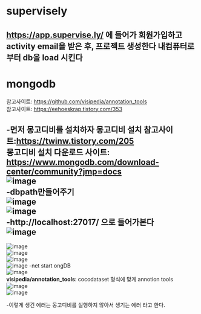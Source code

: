 # supervisely 
  
https://app.supervise.ly/ 에 들어가 회원가입하고 activity email을 받은 후, 프로젝트 생성한다
내컴퓨터로부터 db을 load 시킨다
---------------------------------------------------------------------------------------------
# mongodb
참고사이트: https://github.com/visipedia/annotation_tools  
참고사이트: https://eehoeskrap.tistory.com/353  
  
-먼저 몽고디비를 설치하자
몽고디비 설치 참고사이트:https://twinw.tistory.com/205  
몽고디비 설치 다운로드 사이트: https://www.mongodb.com/download-center/community?jmp=docs   
![image](https://user-images.githubusercontent.com/56099627/75798426-e75a2900-5db9-11ea-850c-0b34c1dd0c67.png)  
-dbpath만들어주기   
![image](https://user-images.githubusercontent.com/56099627/75800491-00b0a480-5dbd-11ea-993f-c85d0b4bc9d0.png)  
![image](https://user-images.githubusercontent.com/56099627/75800641-3f465f00-5dbd-11ea-8189-07fc4e60f349.png)  
-http://localhost:27017/ 으로 들어가본다  
![image](https://user-images.githubusercontent.com/56099627/75801318-46ba3800-5dbe-11ea-8e26-2d1be2e23949.png) 
-
![image](https://user-images.githubusercontent.com/56099627/75804074-cf3ad780-5dc2-11ea-8827-f5f2ff64fe96.png)  
![image](https://user-images.githubusercontent.com/56099627/75804166-ed083c80-5dc2-11ea-927e-eb62b154cc69.png)  
![image](https://user-images.githubusercontent.com/56099627/75804253-08734780-5dc3-11ea-99ee-d1d308240753.png)  
![image](https://user-images.githubusercontent.com/56099627/75804337-23de5280-5dc3-11ea-8bd0-10eef5768f0b.png)
-net start ongDB  
![image](https://user-images.githubusercontent.com/56099627/75805720-af58e300-5dc5-11ea-8606-1232ef02ca9a.png)  
**visipedia/annotation_tools**: cocodataset 형식에 맞게 annotion tools  
![image](https://user-images.githubusercontent.com/56099627/75790404-81b46f80-5dae-11ea-83a2-f9d981d0d84b.png)  
![image](https://user-images.githubusercontent.com/56099627/75790459-985ac680-5dae-11ea-8a87-63eeb27ee601.png)


 
 -이렇게 생긴 에러는 몽고디비를 실행하지 않아서 생기는 에러 라고 한다.
